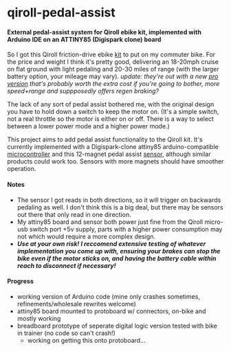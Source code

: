 # qiroll-pedal-assist
#### External pedal-assist system for Qiroll ebike kit, implemented with Arduino IDE on an ATTINY85 (Digispark clone) board

So I got this Qiroll friction-drive ebike [kit](https://www.aliexpress.com/item/4000366510773.html) to put on my commuter bike. For the price and weight I think it's pretty good, delivering an 18-20mph cruise on flat ground with light pedaling and 20-30 miles of range (with the larger battery option, your mileage may vary). *update: they're out with a new [pro](https://www.aliexpress.com/item/1005002066643128.html) [version](https://www.ebay.com/itm/Electric-Bicycle-E-BIKE-Conversion-Kit-QiROLL-Friction-Drive-QR-E-PRO-H70/402658347675) that's probably worth the extra cost if you're going to bother, more speed+range and suppposedly offers regen braking?*

The lack of any sort of pedal assist bothered me, with the original design you have to hold down a switch to keep the motor on. (It's a simple switch, not a real throttle so the motor is either on or off. There is a way to select between a lower power mode and a higher power mode.)

This project aims to add pedal assist functionality to the Qiroll kit. It's currently implemented with a Digispark-clone attiny85 arduino-compatible [microcontroller](https://smile.amazon.com/gp/product/B07KVS4YGQ/) and this 12-magnet pedal assist [sensor](https://smile.amazon.com/gp/product/B08GY819YF/), although similar products could work too. Sensors with more magnets should have smoother operation.

#### Notes
* The sensor I got reads in both directions, so it will trigger on backwards pedaling as well. I don't think this is a big deal, but there may be sensors out there that only read in one direction.
* My attiny85 board and sensor both power just fine from the Qiroll micro-usb switch port +5v supply, parts with a higher power consumption may not which would require a more complex design.
* ___Use at your own risk! I reccomend extensive testing of whatever implementation you come up with, ensuring your brakes can stop the bike even if the motor sticks on, and having the battery cable within reach to disconnect if necessary!___

#### Progress
* working version of Arduino code (mine only crashes sometimes, refinements/wholesale rewrites welcome)
* attiny85 board mounted to protoboard w/ connectors, on-bike and mostly working
* breadboard prototype of seperate digital logic version tested with bike in trainer (no code so can't crash!)
    * working on getting this onto protoboard...
